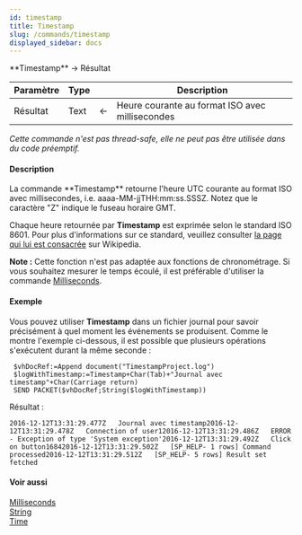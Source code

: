 ```yaml
---
id: timestamp
title: Timestamp
slug: /commands/timestamp
displayed_sidebar: docs
---
```


<!--REF #_command_.Timestamp.Syntax-->**Timestamp** -> Résultat<!-- END REF-->
<!--REF #_command_.Timestamp.Params-->
| Paramètre | Type |  | Description |
| --- | --- | --- | --- |
| Résultat | Text | &#8592; | Heure courante au format ISO avec millisecondes |

<!-- END REF-->

*Cette commande n'est pas thread-safe, elle ne peut pas être utilisée dans du code préemptif.*


#### Description 

<!--REF #_command_.Timestamp.Summary-->La commande **Timestamp** retourne l'heure UTC courante au format ISO avec millisecondes, i.<!-- END REF-->e. aaaa-MM-jjTHH:mm:ss.SSSZ. Notez que le caractère "Z" indique le fuseau horaire GMT.

Chaque heure retournée par **Timestamp** est exprimée selon le standard ISO 8601\. Pour plus d'informations sur ce standard, veuillez consulter [la page qui lui est consacrée](https://fr.wikipedia.org/wiki/ISO%5F8601) sur Wikipedia.

**Note :** Cette fonction n'est pas adaptée aux fonctions de chronométrage. Si vous souhaitez mesurer le temps écoulé, il est préférable d'utiliser la commande [Milliseconds](milliseconds.md).

#### Exemple 

Vous pouvez utiliser **Timestamp** dans un fichier journal pour savoir précisément à quel moment les événements se produisent. Comme le montre l'exemple ci-dessous, il est possible que plusieurs opérations s'exécutent durant la même seconde :

```4d
 $vhDocRef:=Append document("TimestampProject.log")
 $logWithTimestamp:=Timestamp+Char(Tab)+"Journal avec timestamp"+Char(Carriage return)
 SEND PACKET($vhDocRef;String($logWithTimestamp))
```

Résultat : 

```RAW
2016-12-12T13:31:29.477Z   Journal avec timestamp2016-12-12T13:31:29.478Z   Connection of user12016-12-12T13:31:29.486Z   ERROR - Exception of type 'System exception'2016-12-12T13:31:29.492Z   Click on button16842016-12-12T13:31:29.502Z   [SP_HELP- 1 rows] Command processed2016-12-12T13:31:29.512Z   [SP_HELP- 5 rows] Result set fetched
```

#### Voir aussi 

[Milliseconds](milliseconds.md)  
[String](string.md)  
[Time](time.md)  